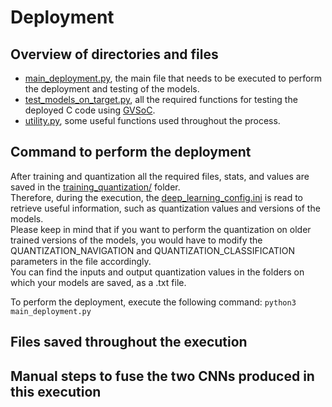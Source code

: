 # Deployment
##  Overview of directories and files 
* [main_deployment.py](main_deployment.py), the main file that needs to be executed to perform the deployment and testing of the models.
* [test_models_on_target.py](test_models_on_target.py), all the required functions for testing the deployed C code using [GVSoC](https://github.com/GreenWaves-Technologies/gap_sdk/tree/master/gvsoc).
* [utility.py](utility.py), some useful functions used throughout the process.

## Command to perform the deployment
After training and quantization all the required files, stats, and values are saved in the [training_quantization/](../training_quantization/) folder. \
Therefore, during the execution, the [deep_learning_config.ini](../training_quantization/deep_learning_config.ini) is read to retrieve useful information, such as quantization values and versions of the models. \
Please keep in mind that if you want to perform the quantization on older trained versions of the models, you would have to modify the QUANTIZATION_NAVIGATION and QUANTIZATION_CLASSIFICATION parameters in the file accordingly. \
You can find the inputs and output quantization values in the folders on which your models are saved, as a .txt file.

To perform the deployment, execute the following command: `python3 main_deployment.py` 

## Files saved throughout the execution

## Manual steps to fuse the two CNNs produced in this execution
